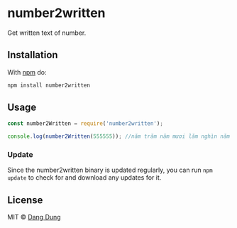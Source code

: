 # number2written

Get written text of number.

## Installation

With [npm](https://www.npmjs.com/) do:

``` sh
npm install number2written
```

## Usage

``` js
const number2Written = require('number2written');

console.log(number2Written(555555)); //năm trăm năm mươi lăm nghìn năm trăm năm mươi lăm
```
### Update			
Since the number2written binary is updated regularly, you can run `npm update` to check for and download any updates for it.		

## License

MIT © [Dang Dung](https://github.com/dangdungcntt)